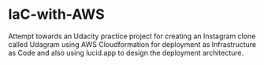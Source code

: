 # IaC-with-AWS
Attempt towards an Udacity practice project for creating an Instagram clone called Udagram using AWS Cloudformation for deployment as Infrastructure as Code and also using lucid.app to design the deployment architecture.
